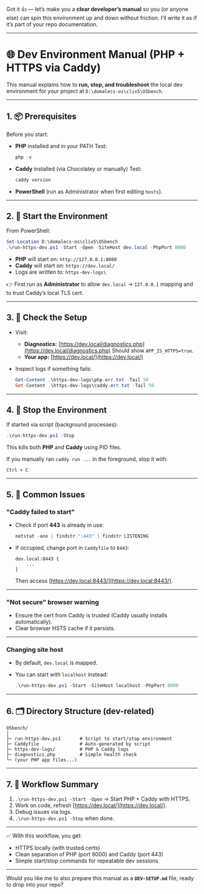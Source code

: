 Got it 👍 — let’s make you a **clear developer’s manual** so you (or anyone else) can spin this environment up and down without friction. I’ll write it as if it’s part of your repo documentation.

---

# 🌐 Dev Environment Manual (PHP + HTTPS via Caddy)

This manual explains how to **run, stop, and troubleshoot** the local dev environment for your project at
`D:\domalecs-os\clix5\OSbench`.

---

## 1. 📦 Prerequisites

Before you start:

* **PHP** installed and in your PATH
  Test:

  ```powershell
  php -v
  ```
* **Caddy** installed (via Chocolatey or manually)
  Test:

  ```powershell
  caddy version
  ```
* **PowerShell** (run as Administrator when first editing `hosts`).

---

## 2. 🚀 Start the Environment

From PowerShell:

```powershell
Set-Location D:\domalecs-os\clix5\OSbench
.\run-https-dev.ps1 -Start -Open -SiteHost dev.local -PhpPort 8000
```

* **PHP** will start on: `http://127.0.0.1:8000`
* **Caddy** will start on: `https://dev.local/`
* Logs are written to: `https-dev-logs\`

👉 First run as **Administrator** to allow `dev.local` → `127.0.0.1` mapping and to trust Caddy’s local TLS cert.

---

## 3. 🧪 Check the Setup

* Visit:

  * **Diagnostics:** [https://dev.local/diagnostics.php](https://dev.local/diagnostics.php)
    Should show `APP_IS_HTTPS=true`.
  * **Your app:** [https://dev.local/](https://dev.local/)

* Inspect logs if something fails:

  ```powershell
  Get-Content .\https-dev-logs\php.err.txt -Tail 50
  Get-Content .\https-dev-logs\caddy.err.txt -Tail 50
  ```

---

## 4. 🛑 Stop the Environment

If started via script (background processes):

```powershell
.\run-https-dev.ps1 -Stop
```

This kills both **PHP** and **Caddy** using PID files.

If you manually ran `caddy run ...` in the foreground, stop it with:

```
Ctrl + C
```

---

## 5. 🔧 Common Issues

### "Caddy failed to start"

* Check if port **443** is already in use:

  ```powershell
  netstat -ano | findstr ":443" | findstr LISTENING
  ```
* If occupied, change port in `Caddyfile` to `8443`:

  ```
  dev.local:8443 {
      ...
  }
  ```

  Then access [https://dev.local:8443/](https://dev.local:8443/).

---

### "Not secure" browser warning

* Ensure the cert from Caddy is trusted (Caddy usually installs automatically).
* Clear browser HSTS cache if it persists.

---

### Changing site host

* By default, `dev.local` is mapped.
* You can start with `localhost` instead:

  ```powershell
  .\run-https-dev.ps1 -Start -SiteHost localhost -PhpPort 8000
  ```

---

## 6. 🗂 Directory Structure (dev-related)

```
OSbench/
│
├─ run-https-dev.ps1       # Script to start/stop environment
├─ Caddyfile               # Auto-generated by script
├─ https-dev-logs/         # PHP & Caddy logs
├─ diagnostics.php         # Simple health check
└─ (your PHP app files...)
```

---

## 7. 📝 Workflow Summary

1. `.\run-https-dev.ps1 -Start -Open`
   → Start PHP + Caddy with HTTPS.
2. Work on code, refresh [https://dev.local/](https://dev.local/).
3. Debug issues via logs.
4. `.\run-https-dev.ps1 -Stop` when done.

---

✅ With this workflow, you get:

* HTTPS locally (with trusted certs)
* Clean separation of PHP (port 8000) and Caddy (port 443)
* Simple start/stop commands for repeatable dev sessions

---

Would you like me to also prepare this manual as a **`DEV-SETUP.md`** file, ready to drop into your repo?
